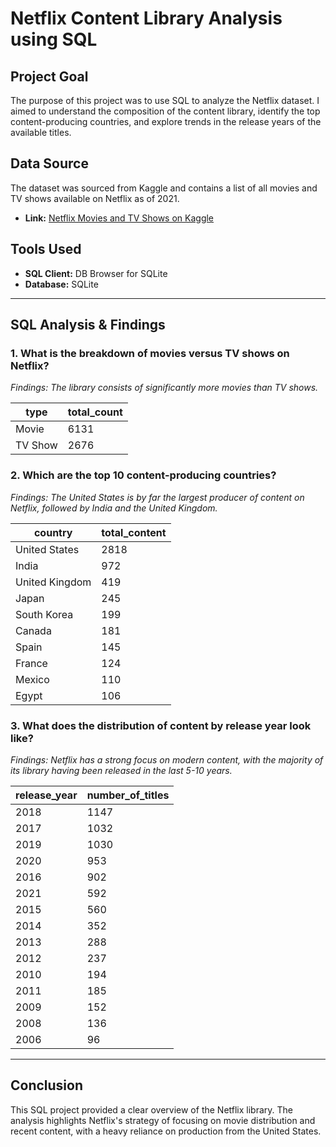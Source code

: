 # Netflix Content Library Analysis using SQL

## Project Goal
The purpose of this project was to use SQL to analyze the Netflix dataset. I aimed to understand the composition of the content library, identify the top content-producing countries, and explore trends in the release years of the available titles.

## Data Source
The dataset was sourced from Kaggle and contains a list of all movies and TV shows available on Netflix as of 2021.
* **Link:** [Netflix Movies and TV Shows on Kaggle](https://www.kaggle.com/datasets/shivamb/netflix-shows)

## Tools Used
* **SQL Client:** DB Browser for SQLite
* **Database:** SQLite

---

## SQL Analysis & Findings

### 1. What is the breakdown of movies versus TV shows on Netflix?
*Findings: The library consists of significantly more movies than TV shows.*

| type    | total_count |
|---------|-------------|
| Movie   | 6131        |
| TV Show | 2676        |


### 2. Which are the top 10 content-producing countries?
*Findings: The United States is by far the largest producer of content on Netflix, followed by India and the United Kingdom.*

| country        | total_content |
|----------------|---------------|
| United States  | 2818          |
| India          | 972           |
| United Kingdom | 419           |
| Japan          | 245           |
| South Korea    | 199           |
| Canada         | 181           |
| Spain          | 145           |
| France         | 124           |
| Mexico         | 110           |
| Egypt          | 106           |

### 3. What does the distribution of content by release year look like?
*Findings: Netflix has a strong focus on modern content, with the majority of its library having been released in the last 5-10 years.*

| release_year | number_of_titles |
|--------------|------------------|
| 2018         | 1147             |
| 2017         | 1032             |
| 2019         | 1030             |
| 2020         | 953              |
| 2016         | 902              |
| 2021         | 592              |
| 2015         | 560              |
| 2014         | 352              |
| 2013         | 288              |
| 2012         | 237              |
| 2010         | 194              |
| 2011         | 185              |
| 2009         | 152              |
| 2008         | 136              |
| 2006         | 96               |

---

## Conclusion
This SQL project provided a clear overview of the Netflix library. The analysis highlights Netflix's strategy of focusing on movie distribution and recent content, with a heavy reliance on production from the United States.
